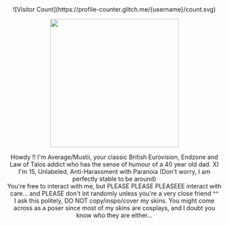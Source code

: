 <div align="center">
![Visitor Count](https://profile-counter.glitch.me/{username}/count.svg)
<p align="center">
<img src="https://i.pinimg.com/736x/f0/45/f7/f045f7a5dfff4eb1f070f67a8ae79cac.jpg" width=300 height=300>
</p>

<div align="center">
Howdy !! I'm Average/Mustii, your classic British Eurovision, Endzone and Law of Talos addict who has the sense of humour of a 40 year old dad. X)
<div align="center">
I'm 15, Unlabeled, Anti-Harassment with Paranoia (Don't worry, I am perfectly stable to be around)
<div align="center">
You're free to interact with me, but PLEASE PLEASE PLEASEEE interact with care... and PLEASE don't int randomly unless you're a very close friend ^^
<div align="center">
I ask this politely, DO NOT copy/inspo/cover my skins. You might come across as a poser since most of my skins are cosplays, and I doubt you know who they are either...
